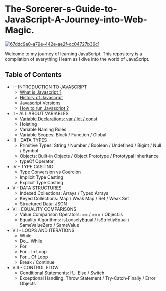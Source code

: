 # The-Sorcerer-s-Guide-to-JavaScript-A-Journey-into-Web-Magic.

<a href="https://ibb.co/gyvDWrg"><img src="https://i.ibb.co/hsXKdg8/67ddc9a0-a79e-442e-ae2f-cc04727b36c1.webp" alt="67ddc9a0-a79e-442e-ae2f-cc04727b36c1" border="0"></a>

Welcome to my journey of learning JavaScript. This repository is a compilation of everything I learn as I dive into the world of JavaScript.

## Table of Contents
- [I -  INTRODUCTION TO JAVASCRIPT](https://github.com/DoctorFateKS/The-Sorcerer-s-Guide-to-JavaScript-A-Journey-into-Web-Magic./tree/main/I%20-%20Introduction-to-Javascript%20)
  - [What is Javascript ?](https://github.com/DoctorFateKS/The-Sorcerer-s-Guide-to-JavaScript-A-Journey-into-Web-Magic./blob/main/I%20-%20Introduction-to-Javascript%20/1.%20What%20is%20Javascript.md)
  - [History of Javascript](https://github.com/DoctorFateKS/The-Sorcerer-s-Guide-to-JavaScript-A-Journey-into-Web-Magic./blob/main/I%20-%20Introduction-to-Javascript%20/2.%20History%20of%20Javascript.md)
  - [Javascript Versions](https://github.com/DoctorFateKS/The-Sorcerer-s-Guide-to-JavaScript-A-Journey-into-Web-Magic./blob/main/I%20-%20Introduction-to-Javascript%20/3.%20Javascript%20Versions.md)
  - [How to run Javascript ?](https://github.com/DoctorFateKS/The-Sorcerer-s-Guide-to-JavaScript-A-Journey-into-Web-Magic./blob/main/I%20-%20Introduction-to-Javascript%20/4.%20How%20to%20run%20Javascript.md)
- II - ALL ABOUT VARIABLES
  - [Variable Declarations: var / let / const](https://github.com/DoctorFateKS/The-Sorcerer-s-Guide-to-JavaScript-A-Journey-into-Web-Magic./blob/main/II%20-%20All-About-Variables/1.%20Variable%20Declaration%20%3A%20Var%20-%20Let%20-%20Const.md)
  - Hoisting
  - Variable Naming Rules
  - Variable Scopes: Block / Function / Global
- III - DATA TYPES
  - Primitive Types: String / Number / Boolean / Undefined / Bigint / Null / Symbol
  - Objects: Built-in Objects / Object Prototype / Prototypal Inheritance 
  - typeOf Operator
- IV - TYPE CASTING
  - Type Conversion vs Coercion
  - Implicit Type Casting
  - Explicit Type Casting
- V - DATA STRUCTURES
  - Indexed Collections: Arrays / Typed Arrays
  - Keyed Collections: Map / Weak Map / Set / Weak Set
  - Structured Data: JSON
- VI - EQUALITY COMPARISONS
  - Value Comparison Operators: == / === / Object.is
  - Equality Algorithms: isLooselyEqual / isStrictlyEqual / SameValueZero / SameValue
- VII - LOOPS AND ITERATIONS
  - While
  - Do... While
  - For
  - For... In Loop
  - For... Of Loop
  - Break / Continue
- VIII - CONTROL FLOW
  - Conditional Statements: If... Else / Switch
  - Exceptional Handling: Throw Statement / Try-Catch-Finally / Error Objects
